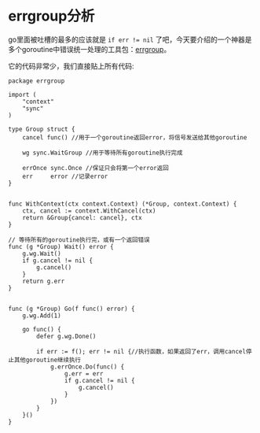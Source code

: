 # errgroup分析

go里面被吐槽的最多的应该就是 `if err != nil` 了吧，今天要介绍的一个神器是多个goroutine中错误统一处理的工具包：[errgroup](https://pkg.go.dev/golang.org/x/sync/errgroup)。

它的代码非常少，我们直接贴上所有代码:



```text
package errgroup

import (
	"context"
	"sync"
)

type Group struct {
	cancel func() //用于一个goroutine返回error，将信号发送给其他goroutine

	wg sync.WaitGroup //用于等待所有goroutine执行完成

	errOnce sync.Once //保证只会将第一个error返回
	err     error //记录error
}


func WithContext(ctx context.Context) (*Group, context.Context) {
	ctx, cancel := context.WithCancel(ctx)
	return &Group{cancel: cancel}, ctx
}

// 等待所有的goroutine执行完，或有一个返回错误
func (g *Group) Wait() error {
	g.wg.Wait()
	if g.cancel != nil {
		g.cancel() 
	}
	return g.err
}


func (g *Group) Go(f func() error) {
	g.wg.Add(1)

	go func() {
		defer g.wg.Done()

		if err := f(); err != nil {//执行函数，如果返回了err，调用cancel停止其他goroutine继续执行
			g.errOnce.Do(func() {
				g.err = err
				if g.cancel != nil {
					g.cancel()
				}
			})
		}
	}()
}
```





